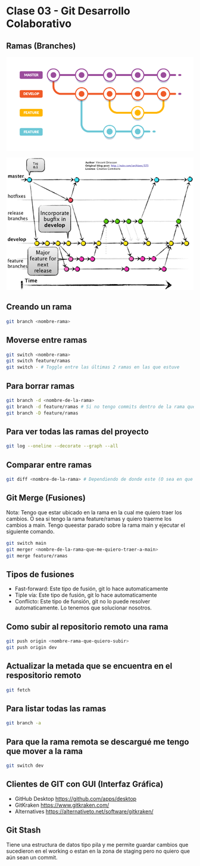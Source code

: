 # Clase 03 - Git Desarrollo Colaborativo

## Ramas (Branches)

![estructuras-ramas](_ref/basica.png)

![Alt text](_ref/avanzada.png)

## Creando un rama

```sh
git branch <nombre-rama>
```

## Moverse entre ramas

```sh
git switch <nombre-rama>
git switch feature/ramas
git switch - # Toggle entre las últimas 2 ramas en las que estuve
```

## Para borrar ramas

```sh
git branch -d <nombre-de-la-rama> 
git branch -d feature/ramas # Si no tengo commits dentro de la rama que no fueron fusionados o estan en otra rama. Me va a pedir confirmación de borrado porque si la borra pierdo la información de los commits que no están disponible en las otras ramas
git branch -D feature/ramas
```

## Para ver todas las ramas del proyecto

```sh
git log --oneline --decorate --graph --all
```

## Comparar entre ramas

```sh
git diff <nombre-de-la-rama> # Dependiendo de donde este (O sea en que rama tenga activa) es lo que me va a mostrar el git diff
```

## Git Merge (Fusiones)

Nota: Tengo que estar ubicado en la rama en la cual me quiero traer los cambios. O sea si tengo la rama feature/ramas y quiero traerme los cambios a main. Tengo queestar parado sobre la rama main y ejecutar el siguiente comando.

```sh
git switch main
git merger <nombre-de-la-rama-que-me-quiero-traer-a-main>
git merge feature/ramas
```

## Tipos de fusiones

* Fast-forward: Este tipo de fusión, git lo hace automaticamente
* Tiple vía: Este tipo de fusión, git lo hace automaticamente
* Conflicto: Este tipo de funsión, git no lo puede resolver automaticamente. Lo tenemos que solucionar nosotros.

## Como subir al repositorio remoto una rama

```sh
git push origin <nombre-rama-que-quiero-subir>
git push origin dev
```

## Actualizar la metada que se encuentra en el respositorio remoto

```sh
git fetch
```

## Para listar todas las ramas

```sh
git branch -a
```

## Para que la rama remota se descargué me tengo que mover a la rama

```sh
git switch dev
```


## Clientes de GIT con GUI (Interfaz Gráfica)

* GitHub Desktop <https://github.com/apps/desktop>
* GitKraken <https://www.gitkraken.com/>
* Alternatives <https://alternativeto.net/software/gitkraken/>

## Git Stash
Tiene una estructura de datos tipo pila y me permite guardar cambios que sucedieron en el working o estan en la zona de staging pero no quiero que aún sean un commit.






